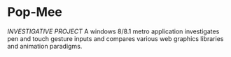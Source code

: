 Pop-Mee
=======

*INVESTIGATIVE PROJECT* A windows 8/8.1 metro application investigates pen and touch gesture inputs and compares various web graphics libraries and animation paradigms. 
